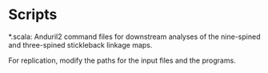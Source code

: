 # Scripts

\*.scala: Anduril2 command files for downstream analyses of the nine-spined and three-spined stickleback linkage maps.

For replication, modify the paths for the input files and the programs.
